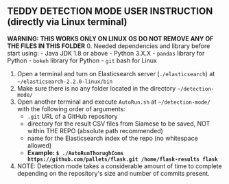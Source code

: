 ## TEDDY DETECTION MODE USER INSTRUCTION (directly via Linux terminal)
**WARNING: THIS WORKS ONLY ON LINUX OS**
**DO NOT REMOVE ANY OF THE FILES IN THIS FOLDER**
0. Needed dependencies and library before start using:
	- Java JDK 1.8 or above
	- Python 3.X.X
	- `pandas` library for Python
	- `bokeh` library for Python
	- `git` bash for Linux
1. Open a terminal and turn on Elasticsearch server (`./elasticsearch`) at `~/elasticsearch-2.2.0-linux/bin`
2. Make sure there is no any folder located in the directory `~/detection-mode/`
3. Open another terminal and execute `AutoRun.sh` at `~/detection-mode/` with the following order of arguments:
	- `.git` URL of a GitHub repository
	- directory for the result CSV files from Siamese to be saved, NOT within THE REPO (absolute path recommended)
	- name for the Elasticsearch index of the repo (no whitespace allowed)
	- **Example: `$ ./AutoRunThorughComs https://github.com/pallets/flask.git /home/flask-results flask`**
4. NOTE: Detection mode takes a considerable amount of time to complete depending on the repository's size and number of commits present.
